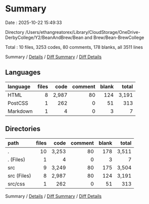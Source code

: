 # Summary

Date : 2025-10-22 15:49:33

Directory /Users/ethangreatorex/Library/CloudStorage/OneDrive-DerbyCollege/Y2/BeanAndBrew/Bean and Brew/Bean-BrewCollege

Total : 10 files,  3253 codes, 80 comments, 178 blanks, all 3511 lines

Summary / [Details](details.md) / [Diff Summary](diff.md) / [Diff Details](diff-details.md)

## Languages
| language | files | code | comment | blank | total |
| :--- | ---: | ---: | ---: | ---: | ---: |
| HTML | 8 | 2,987 | 80 | 124 | 3,191 |
| PostCSS | 1 | 262 | 0 | 51 | 313 |
| Markdown | 1 | 4 | 0 | 3 | 7 |

## Directories
| path | files | code | comment | blank | total |
| :--- | ---: | ---: | ---: | ---: | ---: |
| . | 10 | 3,253 | 80 | 178 | 3,511 |
| . (Files) | 1 | 4 | 0 | 3 | 7 |
| src | 9 | 3,249 | 80 | 175 | 3,504 |
| src (Files) | 8 | 2,987 | 80 | 124 | 3,191 |
| src/css | 1 | 262 | 0 | 51 | 313 |

Summary / [Details](details.md) / [Diff Summary](diff.md) / [Diff Details](diff-details.md)